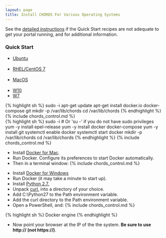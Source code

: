 ```yaml
---
layout: page
title: Install CHORDS For Various Operating Systems
---
```


See the [detailed instructions](control.html) if the Quick Start recipes are not adequate
to get your portal running, and for additional information.

### Quick Start
<ul class="nav nav-pills">
  <li class="active"><a data-toggle="tab" href="#ub">Ubuntu</a></li>
  <li><a data-toggle="tab" href="#centos7">RHEL/CentOS 7</a></li>
  <li><a data-toggle="tab" href="#macos">MacOS</a></li>
  <li><a data-toggle="tab" href="#w10">W10</a></li>
  <li><a data-toggle="tab" href="#w7">W7</a></li>
</ul>

<div class="tab-content">

<div id="ub" class="tab-pane active">
{% highlight sh %}
sudo -i
apt-get update
apt-get install docker.io docker-compose git
mkdir -p /var/lib/chords
cd /var/lib/chords
{% endhighlight %}
{% include chords_control.md %}
</div>

<div id="centos7" class="tab-pane">
{% highlight sh %}
sudo -i # Or 'su -' if you do not have sudo privileges
yum -y install epel-release
yum -y install docker docker-compose
yum -y install git
systemctl enable docker
systemctl start docker
mkdir -p /var/lib/chords
cd /var/lib/chords
{% endhighlight %}
{% include chords_control.md %}
</div>
  
<div id="macos" class="tab-pane">
<ul>
<li>Install <a href="https://download.docker.com/mac/stable/Docker.dmg">Docker for Mac</a>.</li>
<li>Run Docker. Configure its preferences to start Docker automatically. </li>
<li>Then in a terminal window:
{% include chords_control.md %}
</li>
</ul>
</div>
  
<div id="w10" class="tab-pane">
<ul>
<li>Install <a href="https://download.docker.com/win/stable/InstallDocker.msi">Docker for Windows</a></li>
<li>Run Docker  (it may take a minute to start up).</li>
<li>Install <a href="https://www.python.org/ftp/python/2.7.13/python-2.7.13.amd64.msi">Python 2.7.</a></li>
<li>Unpack <a href="http://www.paehl.com/open_source/?download=curl_754_0_ssl.zip">curl.</a> into a directory of your choice.</li>
<li>Add C:\Python27 to the Path environment variable.</li>
<li>Add the curl directory to the Path environment variable.</li>
<li>Open a PowerShell, and:
{% include chords_control.md %} </li>
</ul>
</div>
  
<div id="w7" class="tab-pane">
{% highlight sh %}
Docker engine
{% endhighlight %}
<ul><li> Now point your browser at the IP of the the system. <strong>Be sure to use http:// (not https://)</strong>.</li></ul>
</div>

</div>

 


